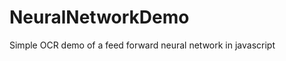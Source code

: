 NeuralNetworkDemo
=================

Simple OCR demo of a feed forward neural network in javascript
